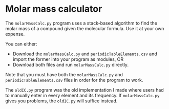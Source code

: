 # Molar mass calculator

The `molarMassCalc.py` program uses a stack-based algorithm to find the molar mass of a compound given the molecular formula. Use it at your own expense.

You can either:
- Download the `molarMassCalc.py` and `periodicTableElements.csv` and import the former into your program as modules, OR
- Download both files and run `molarMassCalc.py` directly.

Note that you must have both the `molarMassCalc.py` and `periodicTableElements.csv` files in order for the program to work.

The `oldIC.py` program was the old implementation I made where users had to manually enter in every element and its frequency. If `molarMassCalc.py` gives you problems, the `oldIC.py` will suffice instead.
